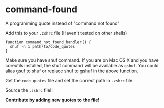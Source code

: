 # command-found 
A programming quote instead of "command not found"


Add this to your `.zshrc` file (Haven't tested on other shells)

    function command_not_found_handler() {
      shuf -n 1 path/to/code_quotes
    }
    
Make sure you have shuf command. If you are on Mac OS X and you have coreutils installed, the shuf command will be available as `gshuf`. You could alias gsuf to shuf or replace shuf to gshuf in the above function.

Get the `code_quotes` file and  set the correct path in `.zshrc` file.

Source the `.zshrc` file!!

**Contribute by adding new quotes to the file!**
